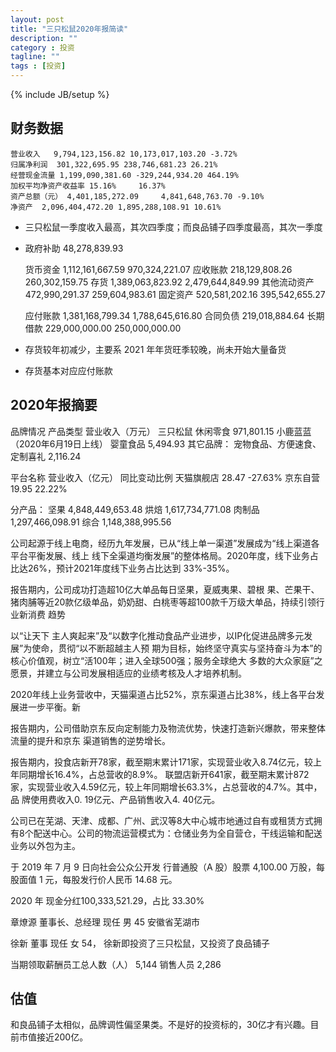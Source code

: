 ```yaml
---
layout: post
title: "三只松鼠2020年报简读"
description: ""
category : 投资
tagline: ""
tags : [投资]
---
```

{% include JB/setup %}

## 财务数据
    营业收入   9,794,123,156.82 10,173,017,103.20 -3.72%
    归属净利润  301,322,695.95 238,746,681.23 26.21%
    经营现金流量 1,199,090,381.60 -329,244,934.20 464.19%
    加权平均净资产收益率 15.16%     16.37%
    资产总额（元） 4,401,185,272.09     4,841,648,763.70 -9.10%
    净资产  2,096,404,472.20 1,895,288,108.91 10.61%


* 三只松鼠一季度收入最高，其次四季度；而良品铺子四季度最高，其次一季度
* 政府补助 48,278,839.93 



    货币资金 1,112,161,667.59 970,324,221.07
    应收账款 218,129,808.26 260,302,159.75
    存货 1,389,063,823.92 2,479,644,849.99
    其他流动资产 472,990,291.37 259,604,983.61
    固定资产 520,581,202.16 395,542,655.27

    应付账款 1,381,168,799.34 1,788,645,616.80
    合同负债 219,018,884.64
    长期借款 229,000,000.00 250,000,000.00


* 存货较年初减少，主要系 2021 年年货旺季较晚，尚未开始大量备货
* 存货基本对应应付账款

## 2020年报摘要

品牌情况 产品类型 营业收入（万元）
三只松鼠 休闲零食 971,801.15
小鹿蓝蓝（2020年6月19日上线） 婴童食品 5,494.93
其它品牌： 宠物食品、方便速食、定制喜礼  2,116.24


平台名称 营业收入（亿元） 同比变动比例
天猫旗舰店 28.47 -27.63%
京东自营 19.95 22.22%


分产品：
    坚果 4,848,449,653.48
    烘焙 1,617,734,771.08
    肉制品 1,297,466,098.91
    综合 1,148,388,995.56


公司起源于线上电商，经历九年发展，已从“线上单一渠道”发展成为“线上渠道各平台平衡发展、线上
线下全渠道均衡发展”的整体格局。2020年度，线下业务占比达26%，预计2021年度线下业务占比达到
33%-35%。

报告期内，公司成功打造超10亿大单品每日坚果，夏威夷果、碧根
果、芒果干、猪肉脯等近20款亿级单品，奶奶甜、白桃枣等超100款千万级大单品，持续引领行业新消费
趋势

以“让天下
主人爽起来”及“以数字化推动食品产业进步，以IP化促进品牌多元发展”为使命，贯彻“以不断超越主人预
期为目标，始终坚守真实与坚持奋斗为本”的核心价值观，树立“活100年；进入全球500强；服务全球绝大
多数的大众家庭”之愿景，并建立与公司发展相适应的业绩考核及人才培养机制。


2020年线上业务营收中，天猫渠道占比52%，京东渠道占比38%，线上各平台发展进一步平衡。新

报告期内，公司借助京东反向定制能力及物流优势，快速打造新兴爆款，带来整体流量的提升和京东
渠道销售的逆势增长。


报告期内，投食店新开78家，截至期末累计171家，实现营业收入8.74亿元，较上年同期增长16.4%，占总营收的8.9%。
联盟店新开641家，截至期末累计872家，实现营业收入4.59亿元，较上年同期增长63.3%，占总营收的4.7%。其中，品
牌使用费收入0. 19亿元、产品销售收入4. 40亿元。

公司已在芜湖、天津、成都、广州、武汉等8大中心城市地通过自有或租赁方式拥有8个配送中心。公司的物流运营模式为：仓储业务为全自营仓，干线运输和配送业务以外包为主。

于 2019 年 7 月 9 日向社会公众公开发
行普通股（A 股）股票 4,100.00 万股，每股面值 1 元，每股发行价人民币 14.68 元。

2020 年 现金分红100,333,521.29，占比  33.30%

章燎源 董事长、总经理 现任 男 45 安徽省芜湖市

徐新 董事 现任 女 54， 徐新即投资了三只松鼠，又投资了良品铺子

当期领取薪酬员工总人数（人） 5,144
销售人员 2,286

 
## 估值
和良品铺子太相似，品牌调性偏坚果类。不是好的投资标的，30亿才有兴趣。目前市值接近200亿。